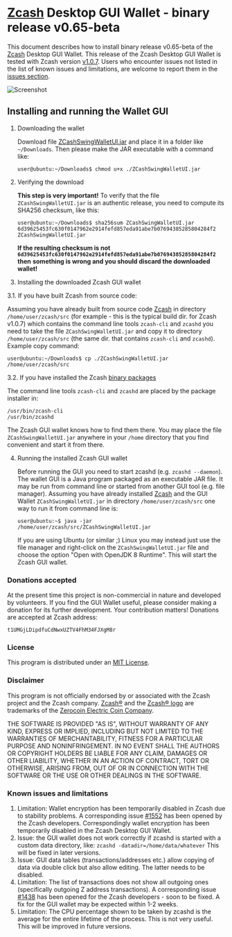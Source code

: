 # [Zcash](https://z.cash/) Desktop GUI Wallet - binary release v0.65-beta

This document describes how to install binary release v0.65-beta of the [Zcash](https://z.cash/) 
Desktop GUI Wallet. This release of the Zcash Desktop GUI Wallet is tested with Zcash version 
[v1.0.7](https://github.com/zcash/zcash/releases/tag/v1.0.7). Users who encounter issues 
not listed in the list of known issues and limitations, are welcome to report them in 
the [issues section](https://github.com/vaklinov/zcash-swing-wallet-ui/issues). 

![Screenshot](https://github.com/vaklinov/zcash-swing-wallet-ui/raw/master/docs/ZCashWalletSmall.png "Main Window")

## Installing and running the Wallet GUI

1. Downloading the wallet
 
   Download file [ZCashSwingWalletUI.jar](https://github.com/vaklinov/zcash-swing-wallet-ui/releases/download/0.65-beta/ZCashSwingWalletUI.jar)
   and place it in a folder like `~/Downloads`. Then please make the JAR executable with a command like:
   ```
   user@ubuntu:~/Downloads$ chmod u+x ./ZCashSwingWalletUI.jar
   ```
   
2. Verifying the download

   **This step is very important!** To verify that the file `ZCashSwingWalletUI.jar` is an authentic release, you
   need to compute its SHA256 checksum, like this:
   ```
   user@ubuntu:~/Downloads$ sha256sum ZCashSwingWalletUI.jar 
   6d39625453fc630f0147962e2914fefd857eda91abe7b07694385285804284f2  ZCashSwingWalletUI.jar
   ```
   **If the resulting checksum is not `6d39625453fc630f0147962e2914fefd857eda91abe7b07694385285804284f2` then**
   **something is wrong and you should discard the downloaded wallet!**

3. Installing the downloaded Zcash GUI wallet

  3.1. If you have built Zcash from source code:

   Assuming you have already built from source code [Zcash](https://z.cash/) in directory `/home/user/zcash/src` (for 
   example - this is the typical build dir. for Zcash v1.0.7) which contains the command line tools `zcash-cli` 
   and `zcashd` you need to take the file `ZCashSwingWalletUI.jar` and copy it 
   to directory `/home/user/zcash/src` (the same dir. that contains `zcash-cli` and `zcashd`). Example copy command:
   ```
   user@ubuntu:~/Downloads$ cp ./ZCashSwingWalletUI.jar /home/user/zcash/src    
   ```
   
  3.2. If you have installed the Zcash [binary packages](https://github.com/zcash/zcash/wiki/Debian-binary-packages)

   The command line tools `zcash-cli` and `zcashd` are placed by the package installer in:
   ```
   /usr/bin/zcash-cli
   /usr/bin/zcashd
   ```
   The Zcash GUI wallet knows how to find them there. You may place the file  `ZCashSwingWalletUI.jar`
   anywhere in your `/home` directory that you find convenient and start it from there.

4. Running the installed Zcash GUI wallet

   Before running the GUI you need to start zcashd (e.g. `zcashd --daemon`). The wallet GUI is a Java program packaged 
   as an executable JAR file. It may be run from command line or started from another GUI tool (e.g. file manager). 
   Assuming you have already installed [Zcash](https://z.cash/) and the GUI Wallet `ZCashSwingWalletUI.jar` in 
   directory `/home/user/zcash/src` one way to run it from command line is:
   ```
   user@ubuntu:~$ java -jar /home/user/zcash/src/ZCashSwingWalletUI.jar
   ```
   If you are using Ubuntu (or similar ;) Linux you may instead just use the file manager and 
   right-click on the `ZCashSwingWalletUI.jar` file and choose the option "Open with OpenJDK 8 Runtime". 
   This will start the Zcash GUI wallet.

### Donations accepted
At the present time this project is non-commercial in nature and developed by volunteers. If you find the GUI
Wallet useful, please consider making a donation for its further development. Your contribution matters! Donations 
are accepted at Zcash address:
```
t1UMGjLDipdfuCdNwxUZTV4FhM34FJXgM8r
```

### License
This program is distributed under an [MIT License](https://github.com/vaklinov/zcash-swing-wallet-ui/raw/master/LICENSE).

### Disclaimer
This program is not officially endorsed by or associated with the Zcash project and the Zcash company.
[Zcash®](https://trademarks.justia.com/871/93/zcash-87193130.html) and the 
[Zcash® logo](https://trademarks.justia.com/868/84/z-86884549.html) are trademarks of the
[Zerocoin Electric Coin Company](https://trademarks.justia.com/owners/zerocoin-electric-coin-company-3232749/).

THE SOFTWARE IS PROVIDED "AS IS", WITHOUT WARRANTY OF ANY KIND, EXPRESS OR
IMPLIED, INCLUDING BUT NOT LIMITED TO THE WARRANTIES OF MERCHANTABILITY,
FITNESS FOR A PARTICULAR PURPOSE AND NONINFRINGEMENT. IN NO EVENT SHALL THE
AUTHORS OR COPYRIGHT HOLDERS BE LIABLE FOR ANY CLAIM, DAMAGES OR OTHER
LIABILITY, WHETHER IN AN ACTION OF CONTRACT, TORT OR OTHERWISE, ARISING FROM,
OUT OF OR IN CONNECTION WITH THE SOFTWARE OR THE USE OR OTHER DEALINGS IN THE
SOFTWARE.

### Known issues and limitations

1. Limitation: Wallet encryption has been temporarily disabled in Zcash due to stability problems. A corresponding issue 
[#1552](https://github.com/zcash/zcash/issues/1552) has been opened by the Zcash developers. Correspondingly
wallet encryption has been temporarily disabled in the Zcash Desktop GUI Wallet.
1. Issue: the GUI wallet does not work correctly if zcashd is started with a custom data directory, like:
`zcashd -datadir=/home/data/whatever` This will be fixed in later versions.
1. Issue: GUI data tables (transactions/addresses etc.) allow copying of data via double click but also allow editing. 
The latter needs to be disabled. 
1. Limitation: The list of transactions does not show all outgoing ones (specifically outgoing Z address 
transactions). A corresponding issue [#1438](https://github.com/zcash/zcash/issues/1438) has been opened 
for the Zcash developers - soon to be fixed. A fix for the GUI wallet may be expected within 1-2 weeks. 
1. Limitation: The CPU percentage shown to be taken by zcashd is the average for the entire lifetime of the process. 
This is not very useful. This will be improved in future versions.
